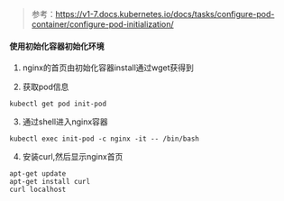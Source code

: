 > 参考：https://v1-7.docs.kubernetes.io/docs/tasks/configure-pod-container/configure-pod-initialization/

#### 使用初始化容器初始化环境

1. nginx的首页由初始化容器install通过wget获得到

2. 获取pod信息

```
kubectl get pod init-pod
```

3. 通过shell进入nginx容器

```
kubectl exec init-pod -c nginx -it -- /bin/bash
```

4. 安装curl,然后显示nginx首页

```
apt-get update
apt-get install curl
curl localhost
```